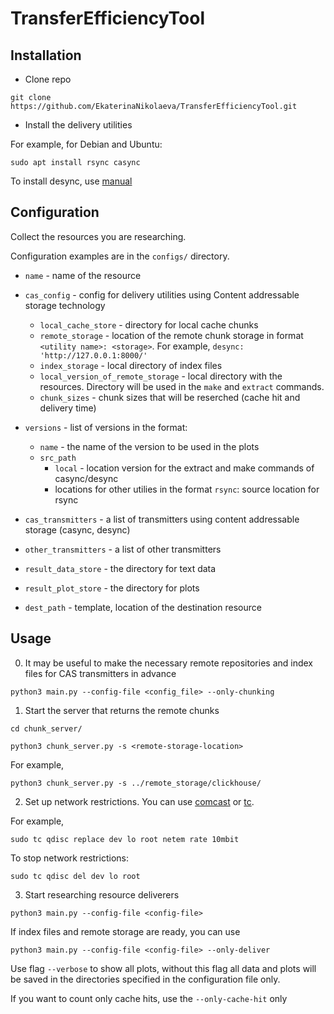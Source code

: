 # TransferEfficiencyTool

## Installation

* Clone repo
```
git clone https://github.com/EkaterinaNikolaeva/TransferEfficiencyTool.git
```

* Install the delivery utilities

For example, for Debian and Ubuntu:

```
sudo apt install rsync casync
```

To install desync, use [manual](https://github.com/folbricht/desync?tab=readme-ov-file#installation)

## Configuration

Collect the resources you are researching. 

Configuration examples are in the `configs/` directory.

* `name` - name of the resource

* `cas_config` - config for delivery utilities using Content addressable storage technology
    * `local_cache_store` - directory for local cache chunks
    * `remote_storage` - location of the remote chunk storage in format `<utility name>: <storage>`. For example, `desync: 'http://127.0.0.1:8000/'`
    * `index_storage` - local directory of index files
    * `local_version_of_remote_storage` - local directory with the resources. Directory will be used in the `make` and `extract` commands.
    * `chunk_sizes` - chunk sizes that will be reserched (cache hit and delivery time)
* `versions` - list of versions in the format:
    *  `name` - the name of the version to be used in the plots
    * `src_path`
        * `local` - location version for the extract and make commands of casync/desync
        * locations for other utilies in the format
            `rsync`: source location for rsync
* `cas_transmitters` - a list of transmitters using content addressable storage (casync, desync)
* `other_transmitters` - a list of other transmitters
* `result_data_store` - the directory for text data
* `result_plot_store` - the directory for plots
* `dest_path` - template, location of the destination resource

## Usage

0. It may be useful to make the necessary remote repositories and index files for CAS transmitters in advance

```
python3 main.py --config-file <config_file> --only-chunking
```

1. Start the server that returns the remote chunks

```
cd chunk_server/

python3 chunk_server.py -s <remote-storage-location>
```

For example,

```
python3 chunk_server.py -s ../remote_storage/clickhouse/
```

2. Set up network restrictions. You can use [comcast](https://github.com/tylertreat/comcast) or [tc](https://linux.die.net/man/8/tc).

For example,

```
sudo tc qdisc replace dev lo root netem rate 10mbit
```

To stop network restrictions:

```
sudo tc qdisc del dev lo root
```

3. Start researching resource deliverers

```
python3 main.py --config-file <config-file>
```
If index files and remote storage are ready, you can use

```
python3 main.py --config-file <config-file> --only-deliver
```

Use flag `--verbose` to show all plots, without this flag all data and plots will be saved in the directories specified in the configuration file only.

If you want to count only cache hits, use the `--only-cache-hit` only 